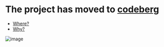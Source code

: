 # The project has moved to [codeberg](https://codeberg.org/highghlow/umbrel-install-script)
- [Where?](https://codeberg.org/highghlow/umbrel-install-script/)
- [Why?](https://sfconservancy.org/GiveUpGitHub/)

![image](https://github.com/user-attachments/assets/45d80320-cb3c-452b-a59d-135d294d061a)
